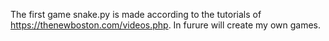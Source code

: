 The first game snake.py is made according to the tutorials of https://thenewboston.com/videos.php. In furure will create my own games.
